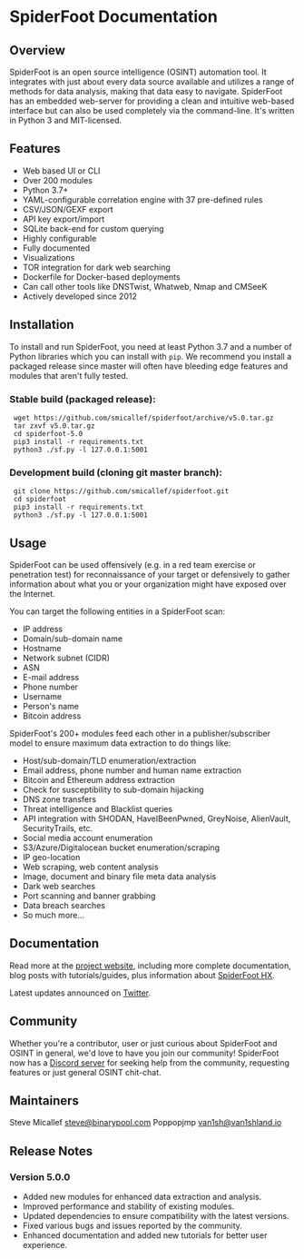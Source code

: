 # SpiderFoot Documentation

## Overview

SpiderFoot is an open source intelligence (OSINT) automation tool. It integrates with just about every data source available and utilizes a range of methods for data analysis, making that data easy to navigate. SpiderFoot has an embedded web-server for providing a clean and intuitive web-based interface but can also be used completely via the command-line. It's written in Python 3 and MIT-licensed.

## Features

- Web based UI or CLI
- Over 200 modules
- Python 3.7+
- YAML-configurable correlation engine with 37 pre-defined rules
- CSV/JSON/GEXF export
- API key export/import
- SQLite back-end for custom querying
- Highly configurable
- Fully documented
- Visualizations
- TOR integration for dark web searching
- Dockerfile for Docker-based deployments
- Can call other tools like DNSTwist, Whatweb, Nmap and CMSeeK
- Actively developed since 2012

## Installation

To install and run SpiderFoot, you need at least Python 3.7 and a number of Python libraries which you can install with `pip`. We recommend you install a packaged release since master will often have bleeding edge features and modules that aren't fully tested.

### Stable build (packaged release):

```
 wget https://github.com/smicallef/spiderfoot/archive/v5.0.tar.gz
 tar zxvf v5.0.tar.gz
 cd spiderfoot-5.0
 pip3 install -r requirements.txt
 python3 ./sf.py -l 127.0.0.1:5001
```

### Development build (cloning git master branch):

```
 git clone https://github.com/smicallef/spiderfoot.git
 cd spiderfoot
 pip3 install -r requirements.txt
 python3 ./sf.py -l 127.0.0.1:5001
```

## Usage

SpiderFoot can be used offensively (e.g. in a red team exercise or penetration test) for reconnaissance of your target or defensively to gather information about what you or your organization might have exposed over the Internet.

You can target the following entities in a SpiderFoot scan:

- IP address
- Domain/sub-domain name
- Hostname
- Network subnet (CIDR)
- ASN
- E-mail address
- Phone number
- Username
- Person's name
- Bitcoin address

SpiderFoot's 200+ modules feed each other in a publisher/subscriber model to ensure maximum data extraction to do things like:

- Host/sub-domain/TLD enumeration/extraction
- Email address, phone number and human name extraction
- Bitcoin and Ethereum address extraction
- Check for susceptibility to sub-domain hijacking
- DNS zone transfers
- Threat intelligence and Blacklist queries
- API integration with SHODAN, HaveIBeenPwned, GreyNoise, AlienVault, SecurityTrails, etc.
- Social media account enumeration
- S3/Azure/Digitalocean bucket enumeration/scraping
- IP geo-location
- Web scraping, web content analysis
- Image, document and binary file meta data analysis
- Dark web searches
- Port scanning and banner grabbing
- Data breach searches
- So much more...

## Documentation

Read more at the [project website](https://www.spiderfoot.net/r.php?u=aHR0cHM6Ly93d3cuc3BpZGVyZm9vdC5uZXQv&s=os_gh), including more complete documentation, blog posts with tutorials/guides, plus information about [SpiderFoot HX](https://www.spiderfoot.net/r.php?u=aHR0cHM6Ly93d3cuc3BpZGVyZm9vdC5uZXQvaHgvCg==&s=os_gh).

Latest updates announced on [Twitter](https://twitter.com/spiderfoot).

## Community

Whether you're a contributor, user or just curious about SpiderFoot and OSINT in general, we'd love to have you join our community! SpiderFoot now has a [Discord server](https://discord.gg/vyvztrG) for seeking help from the community, requesting features or just general OSINT chit-chat.

## Maintainers

Steve Micallef <steve@binarypool.com>
Poppopjmp <van1sh@van1shland.io>

## Release Notes

### Version 5.0.0

- Added new modules for enhanced data extraction and analysis.
- Improved performance and stability of existing modules.
- Updated dependencies to ensure compatibility with the latest versions.
- Fixed various bugs and issues reported by the community.
- Enhanced documentation and added new tutorials for better user experience.
